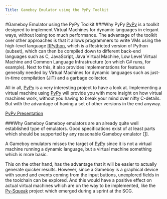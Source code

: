 ```yaml
---
Title: Gameboy Emulator using the PyPy Toolkit
---
```

#Gameboy Emulator using the PyPy Toolkit
###Why PyPy
[PyPy](http://codespeak.net/pypy) is a toolkit designed to implement Virtual Machines for dynamic languages in elegant ways, without losing too much performance. The advantage of the toolkit over other approaches is that it allows programmers to write VMs using the high-level language [RPython](http://codespeak.net/pypy/dist/pypy/doc/coding-guide.html#restricted-python), which is a Restricted version of Python (subset), which can then be compiled down to different back-end languages such as C, JavaScript, Java Virtual Machine, Low Level Virtual Machine and Common Language Infrastructure (on which C# runs, for example). Next to this, it also provides implementations for features generally needed by Virtual Machines for dynamic languages such as just-in-time compilation (JIT) and a garbage collector.

All in all, [PyPy](http://codespeak.net/pypy) is a very interesting project to have a look at. Implementing a virtual machine using [PyPy](http://codespeak.net/pypy) will provide you with more insight on how virtual machines work, without you having to break your mind over nifty C-details. But with the advantage of having a set of other versions in the end anyway.

[PyPy Presentation](http://www.youtube.com/watch?v=GnPmErtqPXk)

###Why Gameboy
Gameboy emulators are an already quite well established type of emulators. Good specifications exist of at least parts which should be supported by any reasonable Gameboy emulator [[1](http://www.iam.unibe.ch/~verwaest/gb_cpu_manual.pdf)].

A Gameboy emulators misses the target of [PyPy](http://codespeak.net/pypy) since it is not a virtual machine running a dynamic language, but a virtual machine something which is more basic.

This on the other hand, has the advantage that it will be easier to actually generate quicker results. However, since a Gameboy is a graphical device with sound and events coming from the input buttons, unexplored fields in the toolchain can be explored. And this would have a positive effect on actual virtual machines which are on the way to be implemented, like the [Py-Squeak](http://pypysqueak.blogspot.com/) project which emerged during a sprint at the SCG.
